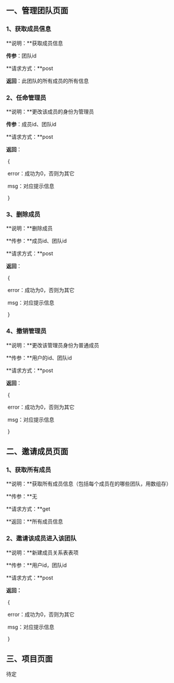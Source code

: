 ## 一、管理团队页面

### 1、获取成员信息

**说明：**获取成员信息

**传参**：团队id

**请求方式：**post

**返回**：此团队的所有成员的所有信息

### 2、任命管理员

**说明：**更改该成员的身份为管理员

**传参**：成员id、团队id

**请求方式：**post

**返回**：

​	{

​	error：成功为0，否则为其它

​	msg：对应提示信息

​	}

### 3、删除成员

**说明：**删除成员

**传参：**成员id、团队id

**请求方式：**post

**返回**：

​	{

​	error：成功为0，否则为其它

​	msg：对应提示信息

​	}

### 4、撤销管理员

**说明：**更改该管理员身份为普通成员

**传参：**用户的id、团队id

**请求方式：**post

**返回**：

​	{

​	error：成功为0，否则为其它

​	msg：对应提示信息

​	}

## 二、邀请成员页面

### 1、获取所有成员

**说明：**获取所有成员信息（包括每个成员在的哪些团队，用数组存）

**传参：**无

**请求方式：**get

**返回：**所有成员信息

### 2、邀请该成员进入该团队

**说明：**新建成员关系表表项

**传参：**用户id，团队id

**请求方式：**post

**返回：**

​	{

​	error：成功为0，否则为其它

​	msg：对应提示信息

​	}

## 三、项目页面

待定





